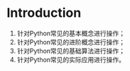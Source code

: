 # Introduction

1. 针对Python常见的基本概念进行操作；
2. 针对Python常见的进阶概念进行操作；
3. 针对Python常见的基础算法进行操作；
4. 针对Python常见的实际应用进行操作。